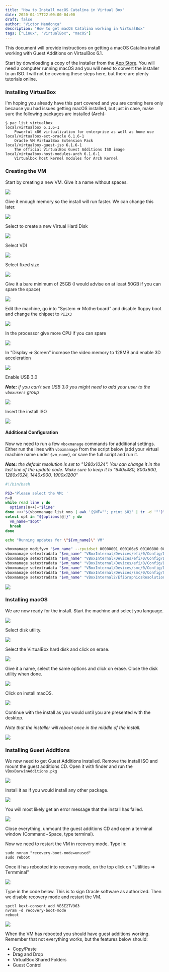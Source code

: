 ```yaml
---
title: "How to Install macOS Catalina in Virtual Box"
date: 2020-04-17T22:00:00-04:00
draft: false
author: "Victor Mendonça"
description: "How to get macOS Catalina working in VirtualBox"
tags: ["Linux", "VirtualBox", "macOS"]
---
```


This document will provide instructions on getting a macOS Catalina install working with Guest Additions on VirtaulBox 6.1.

Start by downloading a copy of the installer from the [App Store](https://apps.apple.com/us/app/macos-catalina/id1466841314?mt=12). You will need a computer running macOS and you will need to convert the installer to an ISO. I will not be covering these steps here, but there are plenty tutorials online.

### Installing VirtualBox

I'm hoping you already have this part covered and you are coming here only because you had issues getting macOS installed, but just in case, make sure the following packages are installed (Arch):

```none
$ pac list virtualbox
local/virtualbox 6.1.6-1
    Powerful x86 virtualization for enterprise as well as home use
local/virtualbox-ext-oracle 6.1.6-1
    Oracle VM VirtualBox Extension Pack
local/virtualbox-guest-iso 6.1.6-1
    The official VirtualBox Guest Additions ISO image
local/virtualbox-host-modules-arch 6.1.6-1
    Virtualbox host kernel modules for Arch Kernel
```

### Creating the VM

Start by creating a new VM. Give it a name without spaces.

![](/img/how-to-install-macos-catalina-in-virtual-box/1.create.machine.png)

Give it enough memory so the install will run faster. We can change this later.

![](/img/how-to-install-macos-catalina-in-virtual-box/2.create.machine.png)

Select to create a new Virtual Hard Disk

![](/img/how-to-install-macos-catalina-in-virtual-box/3.create.machine.png)

Select VDI

![](/img/how-to-install-macos-catalina-in-virtual-box/4.create.machine.png)

Select fixed size

![](/img/how-to-install-macos-catalina-in-virtual-box/5.create.machine.png)

Give it a bare minimum of 25GB (I would advise on at least 50GB if you can spare the space)

![](/img/how-to-install-macos-catalina-in-virtual-box/6.create.machine.png)

Edit the machine, go into "System => Motherboard" and disable floppy boot and change the chipset to `PIIX3`

![](/img/how-to-install-macos-catalina-in-virtual-box/7.system.settings.png)

In the processor give more CPU if you can spare

![](/img/how-to-install-macos-catalina-in-virtual-box/8.system.settings.png)

In "Display => Screen" increase the video memory to 128MB and enable 3D acceleration

![](/img/how-to-install-macos-catalina-in-virtual-box/9.video.settings.png)

Enable USB 3.0

_**Note:** if you can't see USB 3.0 you might need to add your user to the `vboxusers` group_

![](/img/how-to-install-macos-catalina-in-virtual-box/9.usb.settings.png)

Insert the install ISO

![](/img/how-to-install-macos-catalina-in-virtual-box/10.iso.settings.png)

#### Additional Configuration

Now we need to run a few `vboxmanage` commands for additional settings. Either run the lines with `vboxmanage` from the script below (add your virtual machine name under `$vm_name`), or save the full script and run it.

_**Note:** the default resolution is set to "1280x1024". You can change it in the last line of the update code. Make sure to keep it to “640x480, 800x600, 1280x1024, 1440x900, 1900x1200“_

```bash
#!/bin/bash

PS3='Please select the VM: '
n=0
while read line ; do
  options[n++]="$line"
done <<<"$(vboxmanage list vms | awk '{$NF=""; print $0}' | tr -d '"')"
select opt in "${options[@]}" ; do
  vm_name="$opt"
  break
done

echo "Running updates for \"${vm_name}\" VM"

vboxmanage modifyvm "$vm_name" --cpuidset 00000001 000106e5 00100800 0098e3fd bfebfbff && echo "Changed CPU ID Set" ; sleep .5
vboxmanage setextradata "$vm_name" "VBoxInternal/Devices/efi/0/Config/DmiSystemProduct" "iMac11,3" && echo "Changed DmiSystemProduct" ; sleep .5
vboxmanage setextradata "$vm_name" "VBoxInternal/Devices/efi/0/Config/DmiSystemVersion" "1.0" && echo "Changed DmiSystemVersion" ; sleep .5
vboxmanage setextradata "$vm_name" "VBoxInternal/Devices/efi/0/Config/DmiBoardProduct" "Iloveapple" && echo "Changed DmiBoardProduct" ; sleep .5
vboxmanage setextradata "$vm_name" "VBoxInternal/Devices/smc/0/Config/DeviceKey" "ourhardworkbythesewordsguardedpleasedontsteal(c)AppleComputerInc" && echo "Changed DeviceKey" ; sleep .5
vboxmanage setextradata "$vm_name" "VBoxInternal/Devices/smc/0/Config/GetKeyFromRealSMC" 1 && echo "Changed GetKeyFromRealSMC" ; sleep .5
vboxmanage setextradata "$vm_name" "VBoxInternal2/EfiGraphicsResolution" "1920x1080" && echo "Changed resolution to 1280x1024" ; sleep .5
```

![](/img/how-to-install-macos-catalina-in-virtual-box/11.run.script.png)


### Installing macOS

We are now ready for the install. Start the machine and select you language.

![](/img/how-to-install-macos-catalina-in-virtual-box/12.language.install.png)

Select disk utility.

![](/img/how-to-install-macos-catalina-in-virtual-box/13.disk.utility.png)

Select the VirtualBox hard disk and click on erase.

![](/img/how-to-install-macos-catalina-in-virtual-box/14.disk.utility.png)

Give it a name, select the same options and click on erase. Close the disk utility when done.

![](/img/how-to-install-macos-catalina-in-virtual-box/15.disk.utility.png)

Click on install macOS.

![](/img/how-to-install-macos-catalina-in-virtual-box/16.install.macos.png)

Continue with the install as you would until you are presented with the desktop.

_Note that the installer will reboot once in the middle of the install._

![](/img/how-to-install-macos-catalina-in-virtual-box/17.install.macos.png)

### Installing Guest Additions

We now need to get Guest Additions installed. Remove the install ISO and mount the guest additions CD. Open it with finder and run the `VBoxDarwinAdditions.pkg`  

![](/img/how-to-install-macos-catalina-in-virtual-box/18.install.guest.additions.png)

Install it as if you would install any other package.

![](/img/how-to-install-macos-catalina-in-virtual-box/19.install.guest.additions.png)

You will most likely get an error message that the install has failed.

![](/img/how-to-install-macos-catalina-in-virtual-box/20.install.guest.additions.png)

Close everything, unmount the guest additions CD and open a terminal window (Command+Space, type terminal).

Now we need to restart the VM in recovery mode. Type in:

```none
sudo nvram "recovery-boot-mode=unused"
sudo reboot
```

Once it has rebooted into recovery mode, on the top click on "Utilities => Termminal"

![](/img/how-to-install-macos-catalina-in-virtual-box/recovery_open_terminal.png)

Type in the code below. This is to sign Oracle software as authorized. Then we disable recovery mode and restart the VM.

```none
spctl kext-consent add VB5E2TV963
nvram -d recovery-boot-mode
reboot
```

![](/img/how-to-install-macos-catalina-in-virtual-box/recovery_security.png)

When the VM has rebooted you should have guest additions working. Remember that not everything works, but the features below should:

+ Copy/Paste
+ Drag and Drop
+ VirtualBox Shared Folders
+ Guest Control
